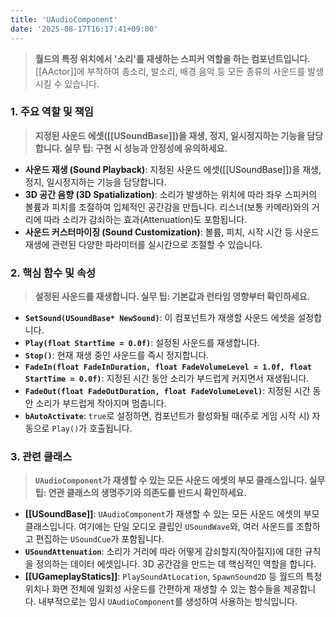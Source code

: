 ```yaml
---
title: 'UAudioComponent'
date: '2025-08-17T16:17:41+09:00'
---
```

> **월드의 특정 위치에서 '소리'를 재생하는 스피커 역할을 하는 컴포넌트입니다.** [[AActor]]에 부착하여 총소리, 발소리, 배경 음악 등 모든 종류의 사운드를 발생시킬 수 있습니다.

### **1. 주요 역할 및 책임**
> **지정된 사운드 에셋([[USoundBase]])을 재생, 정지, 일시정지하는 기능을 담당합니다. 실무 팁: 구현 시 성능과 안정성에 유의하세요.**
* **사운드 재생 (Sound Playback)**:
	지정된 사운드 에셋([[USoundBase]])을 재생, 정지, 일시정지하는 기능을 담당합니다.
* **3D 공간 음향 (3D Spatialization)**:
	소리가 발생하는 위치에 따라 좌우 스피커의 볼륨과 피치를 조절하여 입체적인 공간감을 만듭니다. 리스너(보통 카메라)와의 거리에 따라 소리가 감쇠하는 효과(Attenuation)도 포함됩니다.
* **사운드 커스터마이징 (Sound Customization)**:
	볼륨, 피치, 시작 시간 등 사운드 재생에 관련된 다양한 파라미터를 실시간으로 조절할 수 있습니다.

### **2. 핵심 함수 및 속성**
> **설정된 사운드를 재생합니다. 실무 팁: 기본값과 런타임 영향부터 확인하세요.**
* **`SetSound(USoundBase* NewSound)`**:
	이 컴포넌트가 재생할 사운드 에셋을 설정합니다.
* **`Play(float StartTime = 0.0f)`**:
	설정된 사운드를 재생합니다.
* **`Stop()`**:
	현재 재생 중인 사운드를 즉시 정지합니다.
* **`FadeIn(float FadeInDuration, float FadeVolumeLevel = 1.0f, float StartTime = 0.0f)`**:
	지정된 시간 동안 소리가 부드럽게 커지면서 재생됩니다.
* **`FadeOut(float FadeOutDuration, float FadeVolumeLevel)`**:
	지정된 시간 동안 소리가 부드럽게 작아지며 멈춥니다.
* **`bAutoActivate`**:
	`true`로 설정하면, 컴포넌트가 활성화될 때(주로 게임 시작 시) 자동으로 `Play()`가 호출됩니다.

### **3. 관련 클래스**
> **`UAudioComponent`가 재생할 수 있는 모든 사운드 에셋의 부모 클래스입니다. 실무 팁: 연관 클래스의 생명주기와 의존도를 반드시 확인하세요.**
* **[[USoundBase]]**:
	`UAudioComponent`가 재생할 수 있는 모든 사운드 에셋의 부모 클래스입니다. 여기에는 단일 오디오 클립인 `USoundWave`와, 여러 사운드를 조합하고 편집하는 `USoundCue`가 포함됩니다.
* **`USoundAttenuation`**:
	소리가 거리에 따라 어떻게 감쇠할지(작아질지)에 대한 규칙을 정의하는 데이터 에셋입니다. 3D 공간감을 만드는 데 핵심적인 역할을 합니다.
* **[[UGameplayStatics]]**:
	`PlaySoundAtLocation`, `SpawnSound2D` 등 월드의 특정 위치나 화면 전체에 일회성 사운드를 간편하게 재생할 수 있는 함수들을 제공합니다. 내부적으로는 임시 `UAudioComponent`를 생성하여 사용하는 방식입니다.